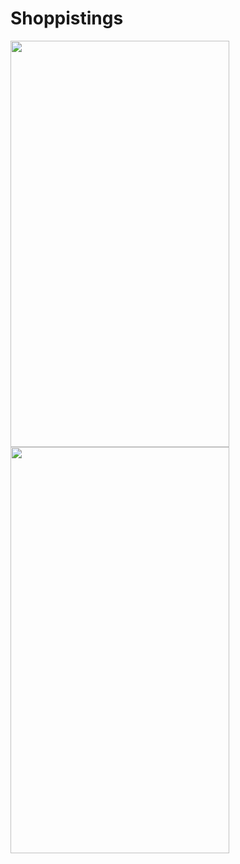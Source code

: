 # Shoppistings
<img src = "https://github.com/Brutevision/Shoppistings/blob/master/app/src/main/res/drawable/iv1.jpg" height="650" width="350"/> 
<img src = "https://github.com/Brutevision/Shoppistings/blob/master/app/src/main/res/drawable/iv2.jpg" height="650" width="350"/> 
